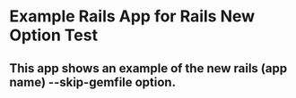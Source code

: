 # Example Rails App for Rails New Option Test

## This app shows an example of the new rails (app name) --skip-gemfile option.

